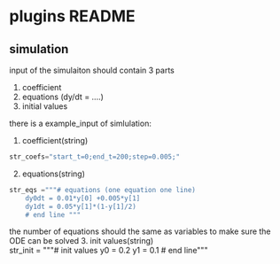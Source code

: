 # plugins README  
  
## simulation  
input of the simulaiton should contain 3 parts  
1. coefficient  
2. equations (dy/dt = ....)  
3. initial values  
  
there is a example_input of simlulation:  
1. coefficient(string)  
```python
str_coefs="start_t=0;end_t=200;step=0.005;"
```
2. equations(string)  
```python
str_eqs ="""# equations (one equation one line)
    dy0dt = 0.01*y[0] +0.005*y[1]
    dy1dt = 0.05*y[1]*(1-y[1]/2)
    # end line """

```  
the number of equations should the same as variables to make sure the ODE can be solved
3. init values(string)  
str_init = """# init values
    y0 = 0.2
    y1 = 0.1
    # end line"""